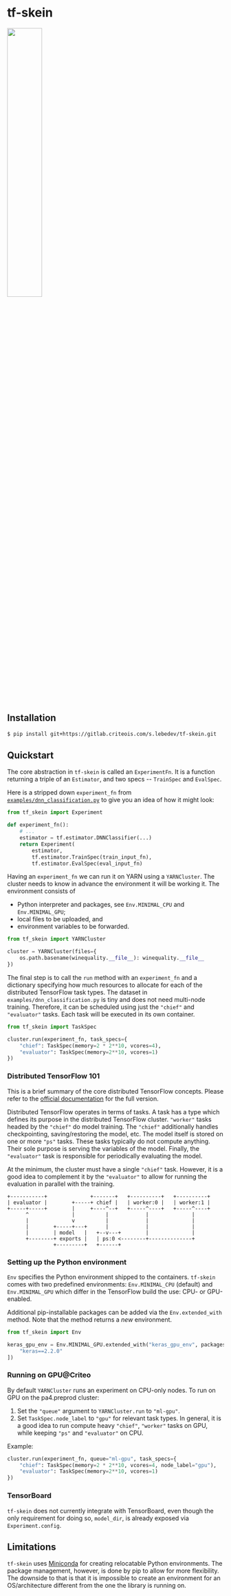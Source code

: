 tf-skein
========

<img src="https://gitlab.criteois.com/s.lebedev/tf-skein/raw/master/skein.png"
    width="40%" />


Installation
------------

```bash
$ pip install git+https://gitlab.criteois.com/s.lebedev/tf-skein.git
```


Quickstart
----------

The core abstraction in `tf-skein` is called an `ExperimentFn`. It is
a function returning a triple of an `Estimator`, and two specs --
`TrainSpec` and `EvalSpec`.

Here is a stripped down `experiment_fn` from
[`examples/dnn_classification.py`](examples/dnn_classification.py)
to give you an idea of how it might look:

``` python
from tf_skein import Experiment

def experiment_fn():
    # ...
    estimator = tf.estimator.DNNClassifier(...)
    return Experiment(
        estimator,
        tf.estimator.TrainSpec(train_input_fn),
        tf.estimator.EvalSpec(eval_input_fn)
```

Having an `experiment_fn` we can run it on YARN using a `YARNCluster`.
The cluster needs to know in advance the environment it will be working it.
The environment consists of

* Python interpreter and packages, see `Env.MINIMAL_CPU` and `Env.MINIMAL_GPU`;
* local files to be uploaded, and
* environment variables to be forwarded.

```python
from tf_skein import YARNCluster

cluster = YARNCluster(files={
    os.path.basename(winequality.__file__): winequality.__file__
})
```

The final step is to call the `run` method with an `experiment_fn` and
a dictionary specifying how much resources to allocate for each of the
distributed TensorFlow task types. The dataset in
`examples/dnn_classification.py` is tiny and does not need multi-node
training. Therefore, it can be scheduled using just the `"chief"` and
`"evaluator"` tasks. Each task will be executed in its own container.

```python
from tf_skein import TaskSpec

cluster.run(experiment_fn, task_specs={
    "chief": TaskSpec(memory=2 * 2**10, vcores=4),
    "evaluator": TaskSpec(memory=2**10, vcores=1)
})
```

### Distributed TensorFlow 101

This is a brief summary of the core distributed TensorFlow concepts. Please
refer to the [official documentation][distributed-tf] for the full version.

Distributed TensorFlow operates in terms of tasks. A task has a type which
defines its purpose in the distributed TensorFlow cluster. ``"worker"`` tasks
headed by the `"chief"` do model training. The `"chief"` additionally handles
checkpointing, saving/restoring the model, etc. The model itself is stored
on one or more `"ps"` tasks. These tasks typically do not compute anything.
Their sole purpose is serving the variables of the model. Finally, the
`"evaluator"` task is responsible for periodically evaluating the model.

At the minimum, the cluster must have a single `"chief"` task. However, it
is a good idea to complement it by the `"evaluator"` to allow for running
the evaluation in parallel with the training.

```
+-----------+              +-------+   +----------+   +----------+
| evaluator |        +-----+ chief |   | worker:0 |   | worker:1 |
+-----+-----+        |     +----^--+   +-----^----+   +-----^----+
      ^              |          |            |              |
      |              v          |            |              |
      |        +-----+---+      |            |              |
      |        | model   |   +--v---+        |              |
      +--------+ exports |   | ps:0 <--------+--------------+
               +---------+   +------+
```

### Setting up the Python environment

`Env` specifies the Python environment shipped to the containers. `tf-skein`
comes with two predefined environments: `Env.MINIMAL_CPU` (default) and
`Env.MINIMAL_GPU` which differ in the TensorFlow build the use: CPU- or
GPU-enabled.

Additional pip-installable packages can be added via the `Env.extended_with`
method. Note that the method returns a *new* environment.

```python
from tf_skein import Env

keras_gpu_env = Env.MINIMAL_GPU.extended_with("keras_gpu_env", packages=[
    "keras==2.2.0"
])
```

### Running on GPU@Criteo

By default `YARNCluster` runs an experiment on CPU-only nodes. To run on GPU
on the pa4.preprod cluster:

1. Set the `"queue"` argument to `YARNCluster.run` to `"ml-gpu"`.
2. Set `TaskSpec.node_label` to `"gpu"` for relevant task types. In general,
   it is a good idea to run compute heavy `"chief"`, `"worker"` tasks on GPU,
   while keeping `"ps"` and `"evaluator"` on CPU.

Example:

```python
cluster.run(experiment_fn, queue="ml-gpu", task_specs={
    "chief": TaskSpec(memory=2 * 2**10, vcores=4, node_label="gpu"),
    "evaluator": TaskSpec(memory=2**10, vcores=1)
})
```

### TensorBoard

`tf-skein` does not currently integrate with TensorBoard, even though
the only requirement for doing so, `model_dir`, is already exposed
via `Experiment.config`.

Limitations
-----------

`tf-skein` uses [Miniconda][miniconda] for creating relocatable
Python environments. The package management, however, is done by
pip to allow for more flexibility. The downside to that is that
it is impossible to create an environment for an OS/architecture
different from the one the library is running on.

[miniconda]: https://conda.io/miniconda.html
[tf-estimators]: https://www.tensorflow.org/guide/estimators
[distributed-tf]: https://www.tensorflow.org/deploy/distributed
[skein]: https://jcrist.github.io/skein
[skein-tutorial]: https://jcrist.github.io/skein/quickstart.html
